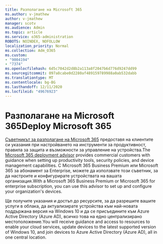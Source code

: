 ```yaml
---
title: Разполагане на Microsoft 365
ms.author: v-jmathew
author: v-jmathew
manager: scotv
ms.audience: Admin
ms.topic: article
ms.service: o365-administration
ROBOTS: NOINDEX, NOFOLLOW
localization_priority: Normal
ms.collection: Adm_O365
ms.custom:
- "9004194"
- "7374"
ms.openlocfilehash: 6d5c7042d2d8b2a113a8f2047b6d776d9247dd99
ms.sourcegitcommit: 097a8cabe0d2280af489159789988a0ab532dabb
ms.translationtype: MT
ms.contentlocale: bg-BG
ms.lasthandoff: 12/11/2020
ms.locfileid: "49676923"
---
```

# <a name="deploy-microsoft-365"></a><span data-ttu-id="2e896-102">Разполагане на Microsoft 365</span><span class="sxs-lookup"><span data-stu-id="2e896-102">Deploy Microsoft 365</span></span>

<span data-ttu-id="2e896-103">[Съветникът за разполагане на Microsoft 365](https://go.microsoft.com/fwlink/?linkid=2072646) предоставя на клиентите си указания при настройването на инструменти за продуктивност, правила за защита и възможности за управление на устройства.</span><span class="sxs-lookup"><span data-stu-id="2e896-103">The [Microsoft 365 deployment advisor](https://go.microsoft.com/fwlink/?linkid=2072646) provides commercial customers with guidance when setting up productivity tools, security policies, and device management capabilities.</span></span> <span data-ttu-id="2e896-104">С Microsoft 365 Business Premium или Microsoft 365 за абонамент за Enterprise, можете да използвате този съветник, за да настроите и конфигурирате устройствата на вашата организация.</span><span class="sxs-lookup"><span data-stu-id="2e896-104">With a Microsoft 365 Business Premium or Microsoft 365 for enterprise subscription, you can use this advisor to set up and configure your organization's devices.</span></span>

<span data-ttu-id="2e896-105">Ще получите указания и достъп до ресурсите, за да разрешите вашите услуги в облака, да актуализирате устройства към най-новата поддържана версия на Windows 10 и да се присъедините към Azure Active Directory (Azure AD), всичко това на едно централизирано местоположение.</span><span class="sxs-lookup"><span data-stu-id="2e896-105">You will receive guidance and access to resources to enable your cloud services, update devices to the latest supported version of Windows 10, and join devices to Azure Active Directory (Azure AD), all in one central location.</span></span>
